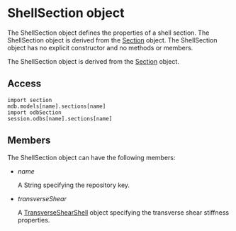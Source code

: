 # ShellSection object

The ShellSection object defines the properties of a shell section. The ShellSection object is derived from the [Section](https://help.3ds.com/2022/english/DSSIMULIA_Established/SIMACAEKERRefMap/simaker-c-sectionpyc.htm?ContextScope=all) object. The ShellSection object has no explicit constructor and no methods or members.

The ShellSection object is derived from the [Section](https://help.3ds.com/2022/english/DSSIMULIA_Established/SIMACAEKERRefMap/simaker-c-sectionpyc.htm?ContextScope=all) object.

## Access

```
import section
mdb.models[name].sections[name]
import odbSection
session.odbs[name].sections[name]
```

## Members

The ShellSection object can have the following members:

- *name*

  A String specifying the repository key.

- *transverseShear*

  A [TransverseShearShell](https://help.3ds.com/2022/English/DSSIMULIA_Established/SIMACAEKERRefMap/simaker-c-transverseshearshellpyc.htm?ContextScope=all) object specifying the transverse shear stiffness properties.